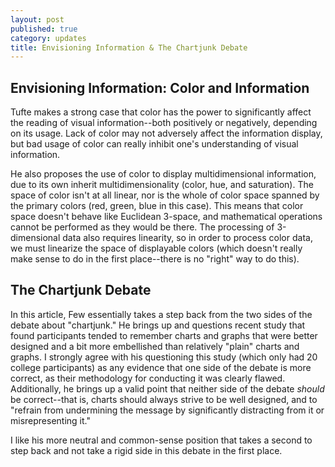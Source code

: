 ```yaml
---
layout: post
published: true
category: updates
title: Envisioning Information & The Chartjunk Debate
---
```

## Envisioning Information: Color and Information

Tufte makes a strong case that color has the power to significantly affect the reading of visual information--both positively or negatively, depending on its usage. Lack of color may not adversely affect the information display, but bad usage of color can really inhibit one's understanding of visual information.

He also proposes the use of color to display multidimensional information, due to its own inherit multidimensionality (color, hue, and saturation). The space of color isn't at all linear, nor is the whole of color space spanned by the primary colors (red, green, blue in this case). This means that color space doesn't behave like Euclidean 3-space, and mathematical operations cannot be performed as they would be there. The processing of 3-dimensional data also requires linearity, so in order to process color data, we must linearize the space of displayable colors (which doesn't really make sense to do in the first place--there is no "right" way to do this).

## The Chartjunk Debate

In this article, Few essentially takes a step back from the two sides of the debate about "chartjunk." He brings up and questions recent study that found participants tended to remember charts and graphs that were better designed and a bit more embellished than relatively "plain" charts and graphs. I strongly agree with his questioning this study (which only had 20 college participants) as any evidence that one side of the debate is more correct, as their methodology for conducting it was clearly flawed. Additionally, he brings up a valid point that neither side of the debate _should_ be correct--that is, charts should always strive to be well designed, and to "refrain from undermining the message by significantly distracting from it or misrepresenting it." 

I like his more neutral and common-sense position that takes a second to step back and not take a rigid side in this debate in the first place.